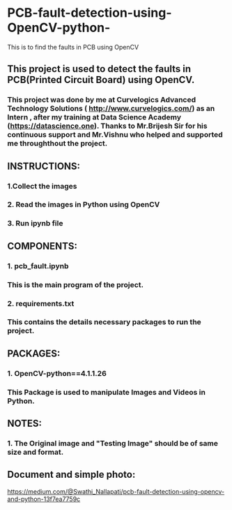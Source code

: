 # PCB-fault-detection-using-OpenCV-python-
This is to find the faults in PCB using OpenCV

## This project is used to detect the faults in PCB(Printed Circuit Board) using OpenCV.

### This project was done by me at Curvelogics Advanced Technology Solutions ( http://www.curvelogics.com/) as an Intern , after my training at Data Science Academy (https://datascience.one). Thanks to Mr.Brijesh Sir for his continuous support and Mr.Vishnu who helped and supported me throughthout the project. 

## INSTRUCTIONS:
  ### 1.Collect the images
  ### 2. Read the images in Python using OpenCV
  ### 3. Run ipynb file 
  
## COMPONENTS:
  ### 1. pcb_fault.ipynb
  ### This is the main program of the project.
  ### 2. requirements.txt
  ### This contains the details necessary packages to run the project.
  
## PACKAGES:
  ### 1. OpenCV-python==4.1.1.26
  ### This Package is used to manipulate Images and Videos in Python.
  
## NOTES:
  ### 1. The Original image and "Testing Image" should be of same size and format.

## Document and simple photo:
https://medium.com/@Swathi_Nallapati/pcb-fault-detection-using-opencv-and-python-13f7ea7759c

